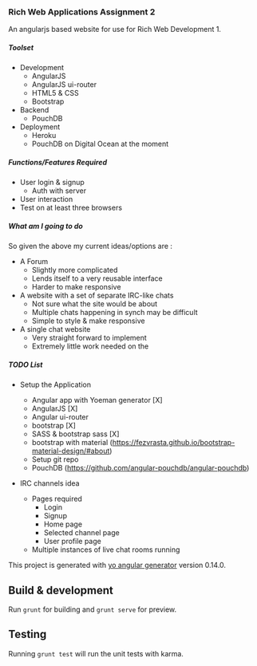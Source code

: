 ### Rich Web Applications Assignment 2
An angularjs based website for use for Rich Web Development 1.


##### Toolset  
- Development  
  - AngularJS  
  - AngularJS ui-router  
  - HTML5 & CSS  
  - Bootstrap  
- Backend  
  - PouchDB   
- Deployment  
  - Heroku
  - PouchDB on Digital Ocean at the moment


##### Functions/Features Required

- User login & signup
  - Auth with server
- User interaction
- Test on at least three browsers

##### What am I going to do
So given the above my current ideas/options are :
- A Forum
  - Slightly more complicated
  - Lends itself to a very reusable interface
  - Harder to make responsive
- A website with a set of separate IRC-like chats
  - Not sure what the site would be about
  - Multiple chats happening in synch may be difficult
  - Simple to style & make responsive
- A single chat website
  - Very straight forward to implement
  - Extremely little work needed on the



##### TODO List

- Setup the Application
  - Angular app with Yoeman generator [X]
  - AngularJS [X]
  - Angular ui-router
  - bootstrap [X]
  - SASS & bootstrap sass [X]
  - bootstrap with material (https://fezvrasta.github.io/bootstrap-material-design/#about)
  - Setup git repo
  - PouchDB (https://github.com/angular-pouchdb/angular-pouchdb)


- IRC channels idea
  - Pages required
    - Login
    - Signup
    - Home page
    - Selected channel page
    - User profile page
  - Multiple instances of live chat rooms running



This project is generated with [yo angular generator](https://github.com/yeoman/generator-angular)
version 0.14.0.

## Build & development

Run `grunt` for building and `grunt serve` for preview.

## Testing

Running `grunt test` will run the unit tests with karma.
